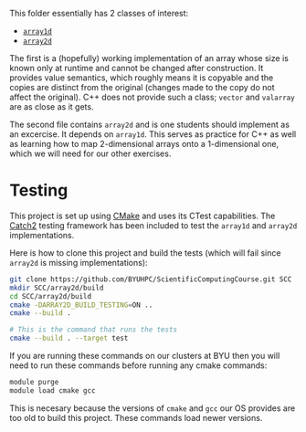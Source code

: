 This folder essentially has 2 classes of interest:

  - [`array1d`](include/fsl/array1d.hh)
  - [`array2d`](include/fsl/array2d.hh)

The first is a (hopefully) working implementation of an array whose size is known only at runtime and cannot be changed after construction. It provides value semantics, which roughly means it is copyable and the copies are distinct from the original (changes made to the copy do not affect the original). C++ does not provide such a class; `vector` and `valarray` are as close as it gets.

The second file contains `array2d` and is one students should implement as an excercise. It depends on `array1d`. This serves as practice for C++ as well as learning how to map 2-dimensional arrays onto a 1-dimensional one, which we will need for our other exercises.

# Testing

This project is set up using [CMake](https://cmake.org/) and uses its CTest capabilities. The [Catch2](https://github.com/catchorg/Catch2) testing framework has been included to test the `array1d` and `array2d` implementations.

Here is how to clone this project and build the tests (which will fail since `array2d` is missing implementations):

```bash
git clone https://github.com/BYUHPC/ScientificComputingCourse.git SCC
mkdir SCC/array2d/build
cd SCC/array2d/build
cmake -DARRAY2D_BUILD_TESTING=ON ..
cmake --build .

# This is the command that runs the tests
cmake --build . --target test
```

If you are running these commands on our clusters at BYU then you will need to run these commands before running any cmake commands:

```bash
module purge
module load cmake gcc
```

This is necesary because the versions of `cmake` and `gcc` our OS provides are too old to build this project. These commands load newer versions.

